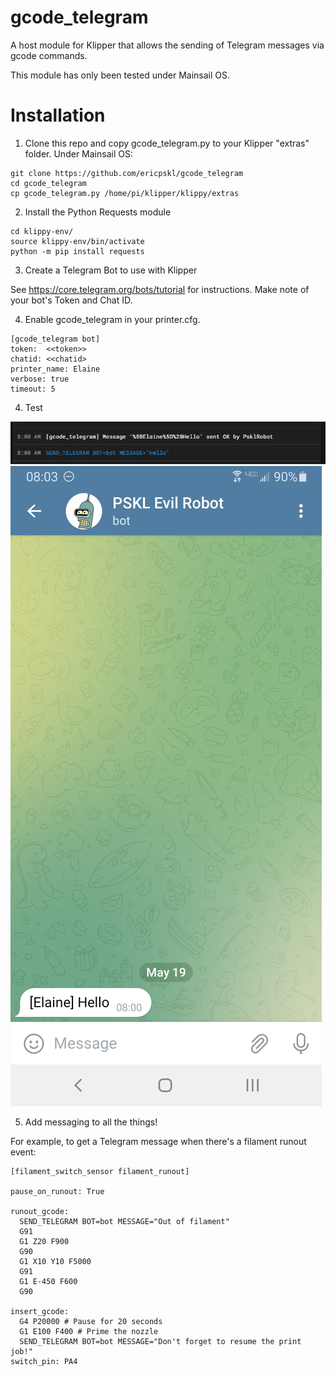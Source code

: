 # gcode_telegram
A host module for Klipper that allows the sending of Telegram messages via gcode commands.  

This module has only been tested under Mainsail OS.  

# Installation

1. Clone this repo and copy gcode_telegram.py to your Klipper "extras" folder.  Under Mainsail OS:

```
git clone https://github.com/ericpskl/gcode_telegram
cd gcode_telegram
cp gcode_telegram.py /home/pi/klipper/klippy/extras
```

2. Install the Python Requests module

``` 
cd klippy-env/
source klippy-env/bin/activate
python -m pip install requests
```

3. Create a Telegram Bot to use with Klipper

See https://core.telegram.org/bots/tutorial for instructions.  Make note of your bot's Token and Chat ID.

4. Enable gcode_telegram in your printer.cfg.  

```
[gcode_telegram bot]
token:  <<token>>
chatid: <<chatid>
printer_name: Elaine
verbose: true
timeout: 5
```

4.  Test

![gcode_command_test.png](gcode_command_test.png)
![telegram_message_received.jpg](telegram_message_received.jpg)

5.  Add messaging to all the things!

For example, to get a Telegram message when there's a filament runout event:


```
[filament_switch_sensor filament_runout]

pause_on_runout: True

runout_gcode:
  SEND_TELEGRAM BOT=bot MESSAGE="Out of filament"
  G91
  G1 Z20 F900
  G90
  G1 X10 Y10 F5000
  G91
  G1 E-450 F600
  G90

insert_gcode:
  G4 P20000 # Pause for 20 seconds
  G1 E100 F400 # Prime the nozzle
  SEND_TELEGRAM BOT=bot MESSAGE="Don't forget to resume the print job!"
switch_pin: PA4
```

